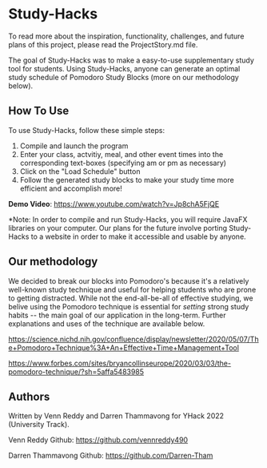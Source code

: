 # Study-Hacks #

To read more about the inspiration, functionality,  challenges, and future plans of this project, please read the ProjectStory.md file.

The goal of Study-Hacks was to make a easy-to-use supplementary study tool for students. Using Study-Hacks, anyone can generate an optimal study schedule of Pomodoro Study Blocks (more on our methodology below). 

## How To Use ##
To use Study-Hacks, follow these simple steps:
1. Compile and launch the program
2. Enter your class, actvitiy, meal, and other event times into the corresponding text-boxes (specifying am or pm as necessary)
3. Click on the "Load Schedule" button
4. Follow the generated study blocks to make your study time more efficient and accomplish more!

**Demo Video**: https://www.youtube.com/watch?v=Jp8chA5FjQE

*Note: In order to compile and run Study-Hacks, you will require JavaFX libraries on your computer. Our plans for the future involve porting Study-Hacks to a website in order to make it accessible and usable by anyone. 

## Our methodology ##
We decided to break our blocks into Pomodoro's because it's a relatively well-known study technique and useful for helping students who are prone to getting distracted. While not the end-all-be-all of effective studying, we belive using the Pomodoro technique is essential for *setting* strong study habits -- the main goal of our application in the long-term. Further explanations and uses of the technique are available below. 

https://science.nichd.nih.gov/confluence/display/newsletter/2020/05/07/The+Pomodoro+Technique%3A+An+Effective+Time+Management+Tool

https://www.forbes.com/sites/bryancollinseurope/2020/03/03/the-pomodoro-technique/?sh=5affa5483985

## Authors ##
Written by Venn Reddy and Darren Thammavong for YHack 2022 (University Track). 

Venn Reddy Github: https://github.com/vennreddy490

Darren Thammavong Github: https://github.com/Darren-Tham
